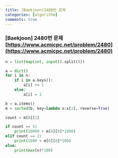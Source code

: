 ```yaml
---
title: (Baekjoon)2480번 문제
categories: [algorithm]
comments: true
---
```


### [Baekjoon] 2480번 문제 [https://www.acmicpc.net/problem/2480](https://www.acmicpc.net/problem/2480)

```python
n = list(map(int, input().split()))

a = dict()
for i in n:
    if i in a.keys():
        a[i] += 1
    else:
        a[i] = 1

b = a.items()
m = sorted(b, key=lambda x:x[1], reverse=True)

count = m[0][1]

if count == 3:
    print(10000 + m[0][0]*1000)
elif count == 2:
    print(1000 + m[0][0]*100)
else:
    print(max(n)*100)
```
